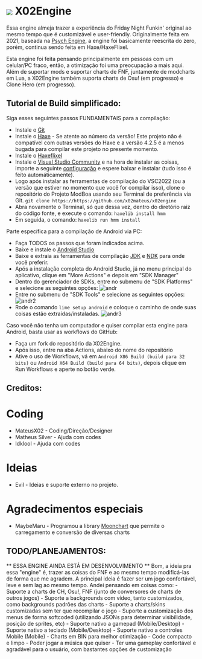# <img src="art/icon64.png" align="center"> X02Engine</img>
Essa engine almeja trazer a experiência do Friday Night Funkin' original ao mesmo tempo que é customizável e user-friendly. Originalmente feita em 2021, baseada na [Psych Engine](https://github.com/ShadowMario/FNF-PsychEngine), a engine foi basicamente reescrita do zero, porém, continua sendo feita em Haxe/HaxeFlixel.

Esta engine foi feita pensando principalmente em pessoas com um celular/PC fraco, então, a otimização foi uma preocupação a mais aqui.
Além de suportar mods e suportar charts de FNF, juntamente de modcharts em Lua, a X02Engine também suporta charts de Osu! (em progresso) e Clone Hero (em progresso).

## Tutorial de Build simplificado:
Siga esses seguintes passos FUNDAMENTAIS para a compilação:
* Instale o [Git](https://git-scm.com/downloads)
* Instale o [Haxe](https://haxe.org/download/version/4.2.5/) - Se atente ao número da versão! Este projeto não é compatível com outras versões do Haxe e a versão 4.2.5 é a menos bugada para compilar este projeto no presente momento.
* Instale o [Haxeflixel](https://haxeflixel.com/documentation/getting-started/)
* Instale o [Visual Studio Community](https://visualstudio.microsoft.com/pt-br/vs/community/) e na hora de instalar as coisas, importe a seguinte [configuração](https://drive.google.com/file/d/1RVxsn2pAIanVKevcAh_VmFnGqy1Q5Xo9/view?usp=sharing) e espere baixar e instalar (tudo isso é feito automáticamente).
* Logo após instalar as ferramentas de compilação do VSC2022 (ou a versão que estiver no momento que você for compilar isso), clone o repositório do Projeto ModBoa usando seu Terminal de preferência via Git.
`git clone https://https://github.com/x02mateus/x02engine`
* Abra novamente o Terminal, só que dessa vez, dentro do diretório raiz do código fonte, e execute o comando:
`haxelib install hmm`
* Em seguida, o comando:
`haxelib run hmm install`

Parte específica para a compilação de Android via PC:
* Faça TODOS os passos que foram indicados acima.
* Baixe e instale o [Android Studio](https://developer.android.com/studio)
* Baixe e extraia as ferramentas de compilação [JDK](https://drive.google.com/file/d/1dIIISXyuNaXTZzIdvCAkIm7_Ee4Y9I-7/view?usp=sharing) e [NDK](https://drive.google.com/file/d/1Eifen5o1Mky0Mr2jl3eO-BiDYeuuRA1n/view?usp=sharing) para onde você preferir.
* Após a instalação completa do Android Studio, já no menu principal do aplicativo, clique em "More Actions" e depois em "SDK Manager"
* Dentro do gerenciador de SDKs, entre no submenu de "SDK Platforms" e selecione as seguintes opções:
![andr](https://i.imgur.com/d9YBzFJ.png)
* Entre no submenu de "SDK Tools" e selecione as seguintes opções:
![andr2](https://i.imgur.com/L100sOm.png)
* Rode o comando `lime setup android` e coloque o caminho de onde suas coisas estão extraídas/instaladas.
![andr3](https://i.imgur.com/AR8NCnV.png)

Caso você não tenha um computador e quiser compilar esta engine para Android, basta usar as workflows do GitHub:
* Faça um fork do repositório da X02Engine.
* Após isso, entre na aba Actions, abaixo do nome do repositório
* Ative o uso de Workflows, vá em `Android X86 Build (build para 32 bits)` ou `Android X64 Build (build para 64 bits)`, depois clique em Run Workflows e aperte no botão verde.

## Creditos:
# Coding
* MateusX02 - Coding/Direção/Designer
* Matheus Silver - Ajuda com codes
* Idklool - Ajuda com codes

# Ideias
* Evil - Ideias e suporte externo no projeto.

# Agradecimentos especiais
* MaybeMaru - Programou a library [Moonchart](https://github.com/MaybeMaru/moonchart) que permite o carregamento e conversão de diversas charts

## TODO/PLANEJAMENTOS:
** ESSA ENGINE AINDA ESTÁ EM DESENVOLVIMENTO **
Bom, a ideia pra essa "engine" é, trazer as coisas do FNF e ao mesmo tempo modificá-las de forma que me agradem.
A principal ideia é fazer ser um jogo confortável, leve e sem lag ao mesmo tempo.
Andei pensando em coisas como:
	- Suporte a charts de CH, Osu!, FNF (junto de conversores de charts de outros jogos)
	- Suporte a backgrounds com vídeo, tanto customizados, como backgrounds padrões das charts
	- Suporte a charts/skins customizadas sem ter que recompilar o jogo
	- Suporte a customização dos menus de forma softcoded (utilizando JSONs para determinar visibilidade, posição de sprites, etc)
	- Suporte nativo a gamepad (Mobile/Desktop)
	- Suporte nativo a teclado (Mobile/Desktop)
	- Suporte nativo a controles Mobile (Mobile)
	- Charts em BIN para melhor otimização
	- Code compacto e limpo
	- Poder jogar a música que quiser
	- Ter uma gameplay confortável e agradável para o usuário, com bastantes opções de customização